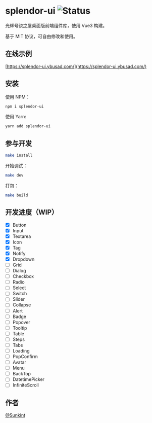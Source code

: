 # splendor-ui ![Status](https://img.shields.io/badge/status-WIP-blue)

光辉号骁之屋桌面版前端组件库，使用 Vue3 构建。

基于 MIT 协议，可自由修改和使用。

## 在线示例

[https://splendor-ui.ybusad.com/](https://splendor-ui.ybusad.com/)

## 安装

使用 NPM：

```bash
npm i splendor-ui
```

使用 Yarn:

```bash
yarn add splendor-ui
```

## 参与开发

```bash
make install
```

开始调试：

```bash
make dev
```

打包：

```bash
make build
```

## 开发进度（WIP）

- [x] Button
- [x] Input
- [x] Textarea
- [x] Icon
- [x] Tag
- [x] Notify
- [x] Dropdown
- [ ] Grid
- [ ] Dialog
- [ ] Checkbox
- [ ] Radio
- [ ] Select
- [ ] Switch
- [ ] Slider
- [ ] Collapse
- [ ] Alert
- [ ] Badge
- [ ] Popover
- [ ] Tooltip
- [ ] Table
- [ ] Steps
- [ ] Tabs
- [ ] Loading
- [ ] PopConfirm
- [ ] Avatar
- [ ] Menu
- [ ] BackTop
- [ ] DatetimePicker
- [ ] InfiniteScroll

## 作者

[@Sunkint](https://www.ybusad.com/)

